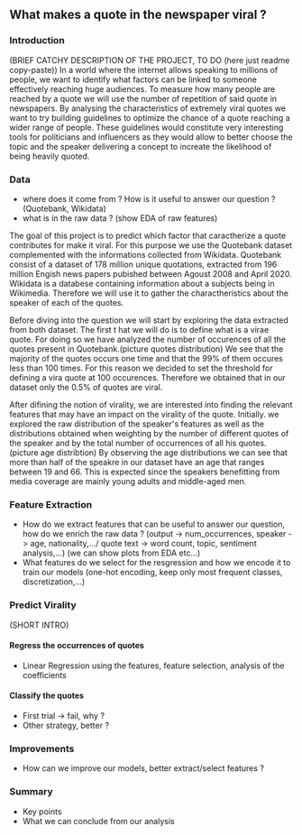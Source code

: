 ## What makes a quote in the newspaper viral ?


### Introduction
(BRIEF CATCHY DESCRIPTION OF THE PROJECT, TO DO (here just readme copy-paste))
In a world where the internet allows speaking to millions of people, we want to identify what factors can be linked to someone effectively reaching huge audiences. 
To measure how many people are reached by a quote we will use the number of repetition of said quote in newspapers. 
By analysing the characteristics of extremely viral quotes we want to try building guidelines to optimize the chance of a quote reaching a wider range of people. 
These guidelines would constitute very interesting tools for politicians and influencers as they would allow to better choose the topic and the speaker delivering a concept to increate the likelihood of being heavily quoted.

### Data

- where does it come from ? How is it useful to answer our question ? (Quotebank, Wikidata)
- what is in the raw data ? (show EDA of raw features)

The goal of this project is to predict which factor that caractherize a quote contributes for make it viral. For this purpose we use the Quotebank dataset complemented with the informations collected from Wikidata. Quotebank consist of a dataset of 178 million unique quotations, extracted from 196 million Engish news papers pubished between Agoust 2008 and April 2020. Wikidata is a databese containing information about a subjects being in Wikimedia. Therefore we will use it to gather the charactheristics about the speaker of each of the quotes.
 
Before diving into the question we will start by exploring the data extracted from both dataset. The first t 
hat we will do is to define what is a virae quote. For doing so we have analyzed the number of occurences of all the quotes present in Quotebank.(picture quotes distribution)
We see that the majority of the quotes occurs one time and that the 99% of them occures less than 100 times. For this reason we decided to set the threshold for defining a vira quote at 100 occurences. Therefore we obtained that in our dataset only the 0.5% of quotes are viral.

After difining the notion of virality, we are interested into finding the relevant features that may have an impact on the virality of the quote. Initially. we explored the raw distribution of the speaker's features as well as the distributions obtained when weighting by the number of different quotes of the speaker and by the total number of occurrences of all his quotes. (picture age distribtion) By observing the age distributions we can see that more than half of the speakre in our dataset have an age that ranges between 19 and 66. This is expected since the speakers benefitting from media coverage are mainly young adults and middle-aged men.

### Feature Extraction

- How do we extract features that can be useful to answer our question, how do we enrich the raw data ? (output -> num_occurrences, speaker -> age, nationality,.../ quote text -> word count, topic, sentiment analysis,...) (we can show plots from EDA etc...)
- What features do we select for the resgression and how we encode it to train our models (one-hot encoding, keep only most frequent classes, discretization,...)

### Predict Virality
(SHORT INTRO)

#### Regress the occurrences of quotes

- Linear Regression using the features, feature selection, analysis of the coefficients

#### Classify the quotes

- First trial -> fail, why ?
- Other strategy, better ?

### Improvements

- How can we improve our models, better extract/select features ?

### Summary

- Key points
- What we can conclude from our analysis
